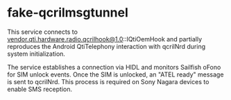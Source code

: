 # fake-qcrilmsgtunnel

This service connects to vendor.qti.hardware.radio.qcrilhook@1.0::IQtiOemHook
and partially reproduces the Android QtiTelephony interaction with qcrilNrd
during system initialization.

The service establishes a connection via HIDL and monitors Sailfish oFono for
SIM unlock events. Once the SIM is unlocked, an "ATEL ready" message is sent to
qcrilNrd. This process is required on Sony Nagara devices to enable SMS
reception.